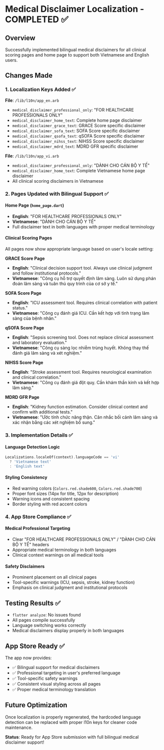 # Medical Disclaimer Localization - COMPLETED ✅

## Overview
Successfully implemented bilingual medical disclaimers for all clinical scoring pages and home page to support both Vietnamese and English users.

## Changes Made

### 1. Localization Keys Added ✅
**File**: `/lib/l10n/app_en.arb`
- `medical_disclaimer_professional_only`: "FOR HEALTHCARE PROFESSIONALS ONLY"
- `medical_disclaimer_home_text`: Complete home page disclaimer
- `medical_disclaimer_grace_text`: GRACE Score specific disclaimer
- `medical_disclaimer_sofa_text`: SOFA Score specific disclaimer  
- `medical_disclaimer_qsofa_text`: qSOFA Score specific disclaimer
- `medical_disclaimer_nihss_text`: NIHSS Score specific disclaimer
- `medical_disclaimer_mdrd_text`: MDRD GFR specific disclaimer

**File**: `/lib/l10n/app_vi.arb`
- `medical_disclaimer_professional_only`: "DÀNH CHO CÁN BỘ Y TẾ"
- `medical_disclaimer_home_text`: Complete Vietnamese home page disclaimer
- All clinical scoring disclaimers in Vietnamese

### 2. Pages Updated with Bilingual Support ✅

#### Home Page (`home_page.dart`)
- **English**: "FOR HEALTHCARE PROFESSIONALS ONLY"
- **Vietnamese**: "DÀNH CHO CÁN BỘ Y TẾ"
- Full disclaimer text in both languages with proper medical terminology

#### Clinical Scoring Pages
All pages now show appropriate language based on user's locale setting:

**GRACE Score Page**
- **English**: "Clinical decision support tool. Always use clinical judgment and follow institutional protocols."
- **Vietnamese**: "Công cụ hỗ trợ quyết định lâm sàng. Luôn sử dụng phán đoán lâm sàng và tuân thủ quy trình của cơ sở y tế."

**SOFA Score Page**  
- **English**: "ICU assessment tool. Requires clinical correlation with patient status."
- **Vietnamese**: "Công cụ đánh giá ICU. Cần kết hợp với tình trạng lâm sàng của bệnh nhân."

**qSOFA Score Page**
- **English**: "Sepsis screening tool. Does not replace clinical assessment and laboratory evaluation."
- **Vietnamese**: "Công cụ sàng lọc nhiễm trùng huyết. Không thay thế đánh giá lâm sàng và xét nghiệm."

**NIHSS Score Page**
- **English**: "Stroke assessment tool. Requires neurological examination and clinical correlation."
- **Vietnamese**: "Công cụ đánh giá đột quỵ. Cần khám thần kinh và kết hợp lâm sàng."

**MDRD GFR Page**
- **English**: "Kidney function estimation. Consider clinical context and confirm with additional tests."
- **Vietnamese**: "Ước tính chức năng thận. Cân nhắc bối cảnh lâm sàng và xác nhận bằng các xét nghiệm bổ sung."

### 3. Implementation Details ✅

#### Language Detection Logic
```dart
Localizations.localeOf(context).languageCode == 'vi' 
  ? 'Vietnamese text'
  : 'English text'
```

#### Styling Consistency
- Red warning colors (`Colors.red.shade600`, `Colors.red.shade700`)
- Proper font sizes (14px for title, 12px for description)
- Warning icons and consistent spacing
- Border styling with red accent colors

### 4. App Store Compliance ✅

#### Medical Professional Targeting
- Clear "FOR HEALTHCARE PROFESSIONALS ONLY" / "DÀNH CHO CÁN BỘ Y TẾ" headers
- Appropriate medical terminology in both languages
- Clinical context warnings on all medical tools

#### Safety Disclaimers
- Prominent placement on all clinical pages
- Tool-specific warnings (ICU, sepsis, stroke, kidney function)
- Emphasis on clinical judgment and institutional protocols

## Testing Results ✅
- `flutter analyze`: No issues found
- All pages compile successfully
- Language switching works correctly
- Medical disclaimers display properly in both languages

## App Store Ready ✅
The app now provides:
- ✅ Bilingual support for medical disclaimers
- ✅ Professional targeting in user's preferred language  
- ✅ Tool-specific safety warnings
- ✅ Consistent visual styling across all pages
- ✅ Proper medical terminology translation

## Future Optimization
Once localization is properly regenerated, the hardcoded language detection can be replaced with proper l10n keys for cleaner code maintenance.

**Status**: Ready for App Store submission with full bilingual medical disclaimer support!
